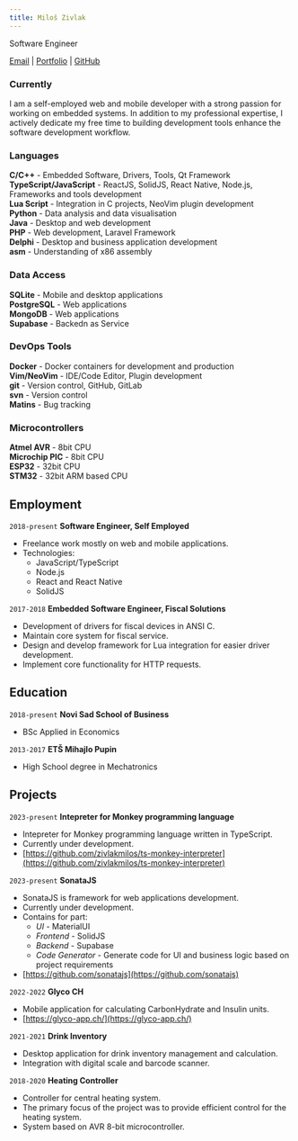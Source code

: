 ```yaml
---
title: Miloš Zivlak
---
```


Software Engineer

<div id="webaddress">
  <a href="mailto:zi@zivlak.rs">Email</a>
| <a href="https://zivlak.rs" target="_blank">Portfolio</a>
| <a href="https://github.com/zivlakmilos" target="_blank">GitHub</a>
</div>

### Currently

I am a self-employed web and mobile developer with a strong passion for working on embedded systems. In addition to my professional expertise, I actively dedicate my free time to building development tools enhance the software development workflow.

### Languages

**C/C++** - Embedded Software, Drivers, Tools, Qt Framework\
**TypeScript/JavaScript** - ReactJS, SolidJS, React Native, Node.js, Frameworks and tools development\
**Lua Script** - Integration in C projects, NeoVim plugin development\
**Python** - Data analysis and data visualisation\
**Java** - Desktop and web development\
**PHP** - Web development, Laravel Framework\
**Delphi** - Desktop and business application development\
**asm** - Understanding of x86 assembly

### Data Access

**SQLite** - Mobile and desktop applications\
**PostgreSQL** - Web applications\
**MongoDB** - Web applications\
**Supabase** - Backedn as Service

### DevOps Tools

**Docker** - Docker containers for development and production\
**Vim/NeoVim** - IDE/Code Editor, Plugin development\
**git** - Version control, GitHub, GitLab\
**svn** - Version control\
**Matins** - Bug tracking

### Microcontrollers

**Atmel AVR** - 8bit CPU\
**Microchip PIC** - 8bit CPU\
**ESP32** - 32bit CPU\
**STM32** - 32bit ARM based CPU

## Employment

`2018-present`
__Software Engineer, Self Employed__

- Freelance work mostly on web and mobile applications.
- Technologies:
  - JavaScript/TypeScript
  - Node.js
  - React and React Native
  - SolidJS

`2017-2018`
__Embedded Software Engineer, Fiscal Solutions__

- Development of drivers for fiscal devices in ANSI C.
- Maintain core system for fiscal service.
- Design and develop framework for Lua integration for easier driver development.
- Implement core functionality for HTTP requests.

## Education

`2018-present`
__Novi Sad School of Business__

- BSc Applied in Economics

`2013-2017`
__ETŠ Mihajlo Pupin__

- High School degree in Mechatronics

## Projects

`2023-present`
__Intepreter for Monkey programming language__

- Intepreter for Monkey programming language written in TypeScript.
- Currently under development.
- [https://github.com/zivlakmilos/ts-monkey-interpreter](https://github.com/zivlakmilos/ts-monkey-interpreter)

`2023-present`
__SonataJS__

- SonataJS is framework for web applications development.
- Currently under development.
- Contains for part:
  - *UI* - MaterialUI
  - *Frontend* - SolidJS
  - *Backend* - Supabase
  - *Code Generator* - Generate code for UI and business logic based on project requirements
- [https://github.com/sonatajs](https://github.com/sonatajs)

`2022-2022`
__Glyco CH__

- Mobile application for calculating CarbonHydrate and Insulin units.
- [https://glyco-app.ch/](https://glyco-app.ch/)


`2021-2021`
__Drink Inventory__ 

- Desktop application for drink inventory management and calculation.
- Integration with digital scale and barcode scanner.

`2018-2020`
__Heating Controller__

- Controller for central heating system.
- The primary focus of the project was to provide efficient control for the heating system.
- System based on AVR 8-bit microcontroller.
